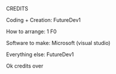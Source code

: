 CREDITS

Coding + Creation: FutureDev1

How to arrange: 1 F0

Software to make: Microsoft (visual studio)

Everything else: FutureDev1

Ok credits over
